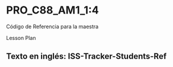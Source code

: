 # PRO_C88_AM1_1:4
Código de Referencia para la maestra

Lesson Plan
## Texto en inglés: ISS-Tracker-Students-Ref
